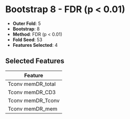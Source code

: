 # Bootstrap 8 - FDR (p < 0.01)

- **Outer Fold**: 5
- **Bootstrap**: 8
- **Method**: FDR (p < 0.01)
- **Fold Seed**: 53
- **Features Selected**: 4

## Selected Features

| Feature |
|---------|
| Tconv memDR_total |
| Tconv memDR_CD3 |
| Tconv memDR_Tconv |
| Tconv memDR_mem |
